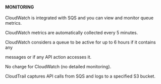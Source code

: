 #### MONITORING


CloudWatch is integrated with SQS and you can view and monitor queue metrics.


CloudWatch metrics are automatically collected every 5 minutes.


CloudWatch considers a queue to be active for up to 6 hours if it contains any

messages or if any API action accesses it.


No charge for CloudWatch (no detailed monitoring).


CloudTrail captures API calls from SQS and logs to a specified S3 bucket.


